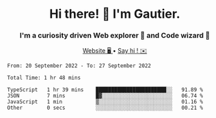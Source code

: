 <h1 align="center">Hi there! 👋 I'm Gautier.</h1>
<h3 align="center">I'm a curiosity driven Web explorer 🚀 and Code wizard 🧙</h3>

<p align="center">
  <a href="http://xisabla.pro">Website 🖥️ </a> •
  <a href="mailto:xisabla.dev@gmail.com">Say hi ! ✉️</a>
</p>

<!--START_SECTION:waka-->

```text
From: 20 September 2022 - To: 27 September 2022

Total Time: 1 hr 48 mins

TypeScript   1 hr 39 mins    ███████████████████████░░   91.89 %
JSON         7 mins          █▓░░░░░░░░░░░░░░░░░░░░░░░   06.74 %
JavaScript   1 min           ▒░░░░░░░░░░░░░░░░░░░░░░░░   01.16 %
Other        0 secs          ░░░░░░░░░░░░░░░░░░░░░░░░░   00.21 %
```

<!--END_SECTION:waka-->
